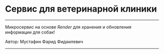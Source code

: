# Сервис для ветеринарной клиники
***
Микросервис на основе *Render* для хранения и обновления информации для собак!  

Автор: Мустафин Фарид Фидаилевич
***
